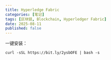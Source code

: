 ```yaml
---
title: Hyperledge Fabric
categories: [笔记]
tags: [区块链, Blockchain, Hyperledger Fabric]
date: 2025-08-11
published: false
---
```


一键安装：

```
curl -sSL https://bit.ly/2ysbOFE | bash -s
```

